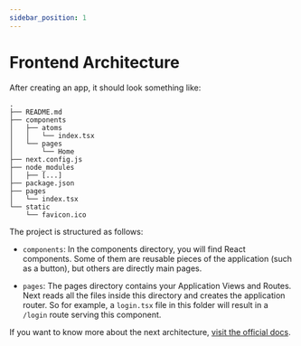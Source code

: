 ```yaml
---
sidebar_position: 1
---
```


# Frontend Architecture

After creating an app, it should look something like:

```
.
├── README.md
├── components
│   ├── atoms
│   │   └── index.tsx
│   └── pages
│       └── Home
├── next.config.js
├── node_modules
│   ├── [...]
├── package.json
├── pages
│   └── index.tsx
└── static
    └── favicon.ico
```

The project is structured as follows:

- `components`: In the components directory, you will find React components. Some of them are reusable pieces of the application (such as a button), but others are directly main pages.

- `pages`: The pages directory contains your Application Views and Routes. Next reads all the files inside this directory and creates the application router. So for example, a `login.tsx` file in this folder will result in a `/login` route serving this component.

If you want to know more about the next architecture, [visit the official docs](https://nextjs.org/docs).
